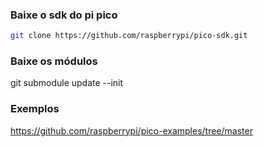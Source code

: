 ### Baixe o sdk do pi pico

```bash
git clone https://github.com/raspberrypi/pico-sdk.git
```

### Baixe os módulos

git submodule update --init

### Exemplos

https://github.com/raspberrypi/pico-examples/tree/master